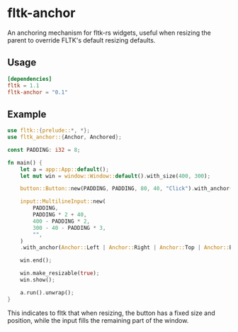 # fltk-anchor

An anchoring mechanism for fltk-rs widgets, useful when resizing the parent to override FLTK's default resizing defaults.

## Usage
```toml
[dependencies]
fltk = 1.1
fltk-anchor = "0.1"
```

## Example

```rust
use fltk::{prelude::*, *};
use fltk_anchor::{Anchor, Anchored};

const PADDING: i32 = 8;

fn main() {
    let a = app::App::default();
    let mut win = window::Window::default().with_size(400, 300);

    button::Button::new(PADDING, PADDING, 80, 40, "Click").with_anchor(Anchor::Left | Anchor::Top);

    input::MultilineInput::new(
        PADDING,
        PADDING * 2 + 40,
        400 - PADDING * 2,
        300 - 40 - PADDING * 3,
        "",
    )
    .with_anchor(Anchor::Left | Anchor::Right | Anchor::Top | Anchor::Bottom);

    win.end();

    win.make_resizable(true);
    win.show();

    a.run().unwrap();
}
```
This indicates to fltk that when resizing, the button has a fixed size and position, while the input fills the remaining part of the window.
